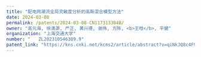 ```yaml
---
title: "配电网潮流全局灵敏度分析的高斯混合模型方法"
date: 2024-03-08
permalink: /patents/2024-03-08-CN117313304B/
owner: "高元海, 徐潇源, 严正, 黄兴德, 谢伟, 方陈, <b>王晗</b>, 平健"
organization: "上海交通大学"
number: "	ZL202310546389.9"
patent_link: "https://kns.cnki.net/kcms2/article/abstract?v=qiNkJQ8c4F9IH4AOOotNfYQveC9I-9fePRpxedrenI7eukI3-E6A-AY_6TPcipZ2745399v4Q8vdn7cKD9mDx7Ulf_oxcF1xzTsjd665L4BgUTH8Fc_dLNArxTuL07rQ-rSs7J9Ywhm7v2g7nOD-s49_XEYRW9g96p2qWTWOFeQeH8NX2dIzgK39_NquoSeC&uniplatform=NZKPT&language=CHS"
---
```

